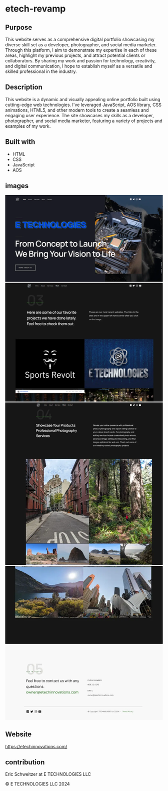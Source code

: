 # etech-revamp

## Purpose

This website serves as a comprehensive digital portfolio showcasing my diverse skill set as a developer, photographer, and social media marketer. Through this platform, I aim to demonstrate my expertise in each of these areas, highlight my previous projects, and attract potential clients or collaborators. By sharing my work and passion for technology, creativity, and digital communication, I hope to establish myself as a versatile and skilled professional in the industry.

## Description

This website is a dynamic and visually appealing online portfolio built using cutting-edge web technologies. I've leveraged JavaScript, AOS library, CSS animations, HTML5, and other modern tools to create a seamless and engaging user experience. The site showcases my skills as a developer, photographer, and social media marketer, featuring a variety of projects and examples of my work.


## Built with

* HTML
* CSS
* JavaScript
* AOS



## images

![](/images/EtechScreenshot.webp)
![](/images/Screenshot%202024-10-18%20165739.webp)
![](/images/Screenshot%202024-10-18%20165809.webp)
![](/images/Screenshot%202024-10-18%20165823.webp)



## Website 
https://etechinnovations.com/ 

## contribution
Eric Schweitzer at E TECHNOLOGIES LLC

&copy; E TECHNOLOGIES LLC 2024



<!-- TODO -->

<!-- clean up  -->

<!--  aos works-->
<!--  aos animations doesnt work on intro section, check css -->


<!-- 
AOS Animations and Usage:
Here's a comprehensive list of AOS animations and their usage:
Fade Animations
data-aos="fade" - Fade in element
data-aos="fade-up" - Fade in from bottom to top
data-aos="fade-down" - Fade in from top to bottom
data-aos="fade-left" - Fade in from right to left
data-aos="fade-right" - Fade in from left to right

Slide Animations
data-aos="slide-up" - Slide in from bottom to top
data-aos="slide-down" - Slide in from top to bottom
data-aos="slide-left" - Slide in from right to left
data-aos="slide-right" - Slide in from left to right

Zoom Animations
data-aos="zoom-in" - Zoom in element
data-aos="zoom-in-up" - Zoom in from bottom to top
data-aos="zoom-in-down" - Zoom in from top to bottom
data-aos="zoom-in-left" - Zoom in from right to left
data-aos="zoom-in-right" - Zoom in from left to right

Flip Animations
data-aos="flip-left" - Flip in from left to right
data-aos="flip-right" - Flip in from right to left
data-aos="flip-up" - Flip in from bottom to top
data-aos="flip-down" - Flip in from top to bottom

Other Animations
data-aos="bounce-in" - Bounce in element
data-aos="shake" - Shake element

AOS Attributes
data-aos-duration - Set animation duration (e.g., 1000 )
data-aos-delay - Set animation delay (e.g., 500 )
data-aos-easing - Set animation easing (e.g., ease-in )
data-aos-anchor - Set anchor element for animation (e.g., #anchor )
data-aos-offset - Set offset for animation trigger (e.g., 200 ) -->